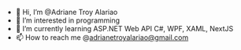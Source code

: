 - 👋 Hi, I’m @Adriane Troy Alariao
- 👀 I’m interested in programming
- 🌱 I’m currently learning ASP.NET Web API C#, WPF, XAML, NextJS
- 📫 How to reach me @adrianetroyalariao@gmail.com

<!---
atualariao/atualariao is a ✨ special ✨ repository because its `README.md` (this file) appears on your GitHub profile.
You can click the Preview link to take a look at your changes.
--->
